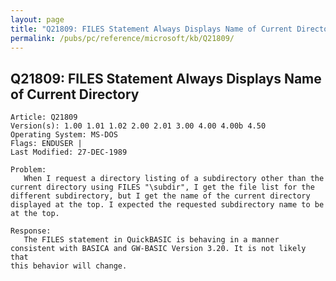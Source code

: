 ```yaml
---
layout: page
title: "Q21809: FILES Statement Always Displays Name of Current Directory"
permalink: /pubs/pc/reference/microsoft/kb/Q21809/
---
```


## Q21809: FILES Statement Always Displays Name of Current Directory

	Article: Q21809
	Version(s): 1.00 1.01 1.02 2.00 2.01 3.00 4.00 4.00b 4.50
	Operating System: MS-DOS
	Flags: ENDUSER |
	Last Modified: 27-DEC-1989
	
	Problem:
	   When I request a directory listing of a subdirectory other than the
	current directory using FILES "\subdir", I get the file list for the
	different subdirectory, but I get the name of the current directory
	displayed at the top. I expected the requested subdirectory name to be
	at the top.
	
	Response:
	   The FILES statement in QuickBASIC is behaving in a manner
	consistent with BASICA and GW-BASIC Version 3.20. It is not likely that
	this behavior will change.

